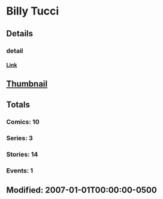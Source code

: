 # Billy  Tucci 
## Details
### detail
#### [Link](http://marvel.com/comics/creators/1136/billy_tucci?utm_campaign=apiRef&utm_source=225578a89fc76f3d20fbffda5d17a88d)
## [Thumbnail](http://i.annihil.us/u/prod/marvel/i/mg/c/80/4bc5c68bc1e94.jpg)
## Totals
### Comics: 10
### Series: 3
### Stories: 14
### Events: 1
## Modified: 2007-01-01T00:00:00-0500